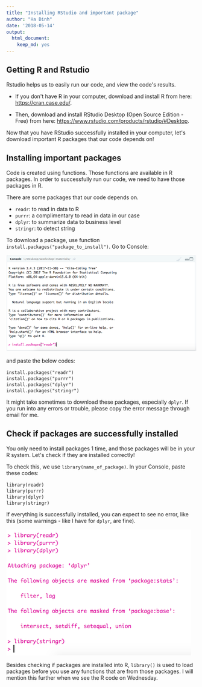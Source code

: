 ```yaml
---
title: "Installing RStudio and important package"
author: "Ha Dinh"
date: '2018-05-14'
output: 
  html_document:
    keep_md: yes
---
```


## Getting R and Rstudio

Rstudio helps us to easily run our code, and view the code's results.

- If you don't have R in your computer, download and install R from here: https://cran.case.edu/.

- Then, download and install RStudio Desktop (Open Source Edition - Free) from here: https://www.rstudio.com/products/rstudio/#Desktop.

Now that you have RStudio successfully installed in your computer, let's download important R packages that our code depends on!

## Installing important packages

Code is created using functions. Those functions are available in R packages. In order to successfully run our code, we need to have those packages in R. 

There are some packages that our code depends on. 
- `readr`: to read in data to R
- `purrr`: a complimentary to read in data in our case
- `dplyr`: to summarize data to business level
- `stringr`: to detect string 

To download a package, use function `install.packages("package_to_install")`. Go to Console:

![](console.png)

and paste the below codes:

```
install.packages("readr")
install.packages("purrr")
install.packages("dplyr")
install.packages("stringr")
```

It might take sometimes to download these packages, especially `dplyr`. If you run into any errors or trouble, please copy the error message through email for me. 

## Check if packages are successfully installed

You only need to install packages 1 time, and those packages will be in your R system. Let's check if they are installed correctly!

To check this, we use `library(name_of_package)`. In your Console, paste these codes:

```
library(readr)
library(purrr)
library(dplyr)
library(stringr)
```

If everything is successfully installed, you can expect to see no error, like this (some warnings - like I have for `dplyr`, are fine).

![](load-packages.png)

Besides checking if packages are installed into R, `library()` is used to load packages before you use any functions that are from those packages. I will mention this further when we see the R code on Wednesday. 
